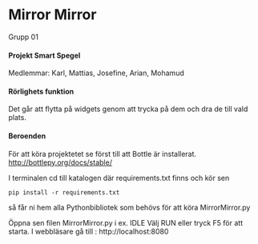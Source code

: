 # Mirror Mirror
Grupp 01

#### Projekt Smart Spegel
Medlemmar: Karl, Mattias, Josefine, Arian, Mohamud

#### Rörlighets funktion
Det går att flytta på widgets genom att trycka på dem och dra de till vald plats.

#### Beroenden

För att köra projektetet se först till att Bottle är installerat.		 
http://bottlepy.org/docs/stable/

I terminalen cd till katalogen där requirements.txt finns och kör sen
```
pip install -r requirements.txt
```
så får ni hem alla Pythonbibliotek som behövs för att köra MirrorMirror.py

Öppna sen filen MirrorMirror.py i ex. IDLE
Välj RUN eller tryck F5 för att starta.
I webbläsare gå till : http://localhost:8080


